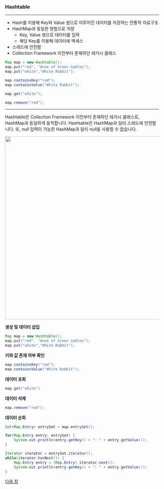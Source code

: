 ### Hashtable
***
* Hash를 이용해 Key와 Value 쌍으로 이루어진 데이터를 저장하는 전통적 자료구조
* HashMap과 동일한 방법으로 저장
    * Key, Value 쌍으로 데이터를 입력
    * 해당 Key를 이용해 데이터에 액세스
* 스레드에 안전함
* Collection Framework 이전부터 존재하던 레거시 클래스
```java
Map map = new Hashtable();
map.put("red", "Anne of Green Gables");
map.put("white","White Rabbit");

map.containsKey("red");
map.containsValue("White Rabbit");

map.get("white");

map.remove("red");
```
***
Hashtable은 Collection Framework 이전부터 존재하던 레거시 클래스로, HashMap과 동일하게 동작합니다. Hashtable은 HashMap과 달리 스레드에 안전합니다. 또, null 입력이 가능한 HashMap과 달리 null을 사용할 수 없습니다.

<img src="images/image14.png" width="600" />

**생성 및 데이터 삽입**
```java
Map map = new Hashtable();
map.put("red", "Anne of Green Gables");
map.put("white","White Rabbit");
```
**키와 값 존재 여부 확인**
```java
map.containsKey("red");
map.containsValue("White Rabbit");
```
**데이터 조회**
```java
map.get("white")
```
**데이터 삭제**
```java
map.remove("red");
```
**데이터 순회**
```java
Set<Map.Entry> entrySet = map.entrySet();

for(Map.Entry entry: entrySet) {
    System.out.println(entry.getKey() + ": " + entry.getValue());
}

Iterator iterator = entrySet.iterator();
while(iterator.hasNext()) {
    Map.Entry entry = (Map.Entry) iterator.next();  
    System.out.println(entry.getKey() + ": " + entry.getValue());
}
```

<a href="./27_Collection_클래스.md">다음 장</a>

